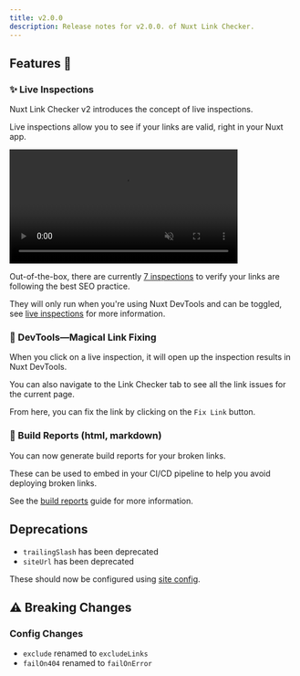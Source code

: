 ```yaml
---
title: v2.0.0
description: Release notes for v2.0.0. of Nuxt Link Checker.
---
```


## Features :rocket:

### ✨ Live Inspections

Nuxt Link Checker v2 introduces the concept of live inspections.

Live inspections allow you to see if your links are valid, right in your Nuxt app.

<video src="https://user-images.githubusercontent.com/5326365/257094687-84516191-0e0f-4606-a1c5-36ed85c35734.webm" data-canonical-src="https://user-images.githubusercontent.com/5326365/257094687-84516191-0e0f-4606-a1c5-36ed85c35734.webm" controls="controls" muted="muted" class="d-block rounded-bottom-2 border-top width-fit" style="max-height:640px; min-height: 200px">
  </video>

Out-of-the-box, there are currently [7 inspections](/docs/link-checker/guides/live-inspections) to verify your links are following the best SEO practice.

They will only run when you're using Nuxt DevTools and can be toggled, see [live inspections](/docs/link-checker/guides/live-inspections) for more information.

### 🧙 DevTools—Magical Link Fixing

When you click on a live inspection, it will open up the inspection results in Nuxt DevTools.

You can also navigate to the Link Checker tab to see all the link issues for the current page.

From here, you can fix the link by clicking on the `Fix Link` button.

### 📝 Build Reports (html, markdown)

You can now generate build reports for your broken links.

These can be used to embed in your CI/CD pipeline to help you avoid deploying broken links.

See the [build reports](/docs/link-checker/guides/build-scans) guide for more information.

## Deprecations

- `trailingSlash` has been deprecated
- `siteUrl` has been deprecated

These should now be configured using [site config](/docs/site-config/guides/setting-site-config).

## ⚠️ Breaking Changes

### Config Changes

- `exclude` renamed to `excludeLinks`
- `failOn404` renamed to `failOnError`
